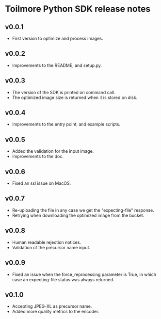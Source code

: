 Toilmore Python SDK release notes
============================


v0.0.1
-----
* First version to optimize and process images.

v0.0.2
-----
* Improvements to the README, and setup.py.

v0.0.3
-----
* The version of the SDK is printed on command call.
* The optimized image size is returned when it is stored on disk.

v0.0.4
-----
* Improvements to the entry point, and example scripts.

v0.0.5
-----
* Added the validation for the input image.
* Improvements to the doc.

v0.0.6
-----
* Fixed an ssl issue on MacOS.

v0.0.7
-----
* Re-uploading the file in any case we get the "expecting-file" response.
* Retrying when downloading the optimized image from the bucket.

v0.0.8
-----
* Human readable rejection notices.
* Validation of the precursor name input.

v0.0.9
-----
* Fixed an issue when the force_reprocessing parameter is True, in which case an expecting-file status was always returned.

v0.1.0
-----
* Accepting JPEG-XL as precursor name.
* Added more quality metrics to the encoder.